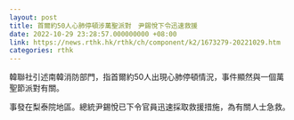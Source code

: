 ```yaml
---
layout: post
title: 首爾約50人心肺停頓涉萬聖派對　尹錫悅下令迅速救援
date: 2022-10-29 23:28:57.000000000 +08:00
link: https://news.rthk.hk/rthk/ch/component/k2/1673279-20221029.htm
categories: rthk
---
```


韓聯社引述南韓消防部門，指首爾約50人出現心肺停頓情況，事件顯然與一個萬聖節派對有關。

事發在梨泰院地區。總統尹錫悅已下令官員迅速採取救援措施，為有關人士急救。
